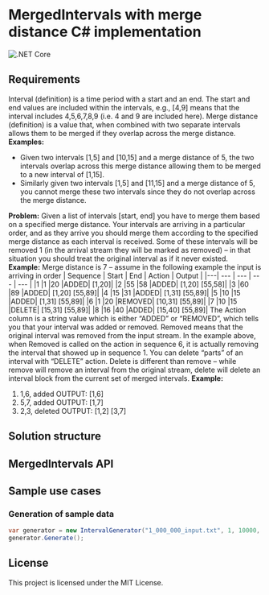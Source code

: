 # MergedIntervals with merge distance C# implementation

![.NET Core](https://github.com/a2ncer/MergedIntervals/workflows/.NET%20Core/badge.svg?branch=master)

## Requirements
Interval (definition) is a time period with a start and an end. The start and end values are included within the intervals, e.g., [4,9] means that the interval includes 4,5,6,7,8,9 (i.e. 4 and 9 are included here).
Merge distance (definition) is a value that, when combined with two separate intervals allows them to be merged if they overlap across the merge distance. 
**Examples:**
- Given two intervals [1,5] and [10,15] and a merge distance of 5, the two intervals overlap
across this merge distance allowing them to be merged to a new interval of [1,15].
-  Similarly given two intervals [1,5] and [11,15] and a merge distance of 5, you cannot
merge these two intervals since they do not overlap across the merge distance.

**Problem:** Given a list of intervals [start, end] you have to merge them based on a specified merge
distance. Your intervals are arriving in a particular order, and as they arrive you should merge them according to the specified merge distance as each interval is received. Some of these intervals will be removed 1 (in the arrival stream they will be marked as removed) – in that
situation you should treat the original interval as if it never existed. 
**Example:**
Merge distance is 7 – assume in the following example the input is arriving in order 
| Sequence | Start | End | Action | Output |
|---| --- | --- | --- | --- | 
|1 |1 |20 |ADDED| [1,20]|
|2 |55 |58 |ADDED| [1,20] [55,58]|
|3 |60 |89 |ADDED| [1,20] [55,89]|
|4 |15 |31 |ADDED| [1,31] [55,89]|
|5 |10 |15 |ADDED| [1,31] [55,89]|
|6 |1 |20 |REMOVED| [10,31] [55,89]|
|7 |10 |15 |DELETE| [15,31] [55,89]|
|8 |16 |40 |ADDED| [15,40] [55,89]|
The Action column is a string value which is either “ADDED” or “REMOVED”, which tells you that your interval was added or removed.
Removed means that the original interval was removed from the input stream. In the example above, when Removed is called on the action in sequence 6, it is actually removing the interval that showed up in sequence 1.
You can delete “parts” of an interval with “DELETE” action. Delete is different than remove – while remove will remove an interval from the original stream, delete will delete an interval block from the current set of merged intervals. 
**Example:**
1. 1,6, added OUTPUT: [1,6]
2. 5,7, added OUTPUT: [1,7]
3. 2,3, deleted OUTPUT: [1,2] [3,7]

## Solution structure

## MergedIntervals API

## Sample use cases

### Generation of sample data
```c#
var generator = new IntervalGenerator("1_000_000_input.txt", 1, 10000, 1000000, 25);
generator.Generate();
 ```

## License
This project is licensed under the MIT License.